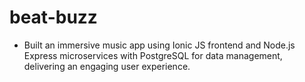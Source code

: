 # beat-buzz

- Built an immersive music app using Ionic JS frontend and Node.js Express microservices with PostgreSQL for data management, delivering an engaging user experience.
